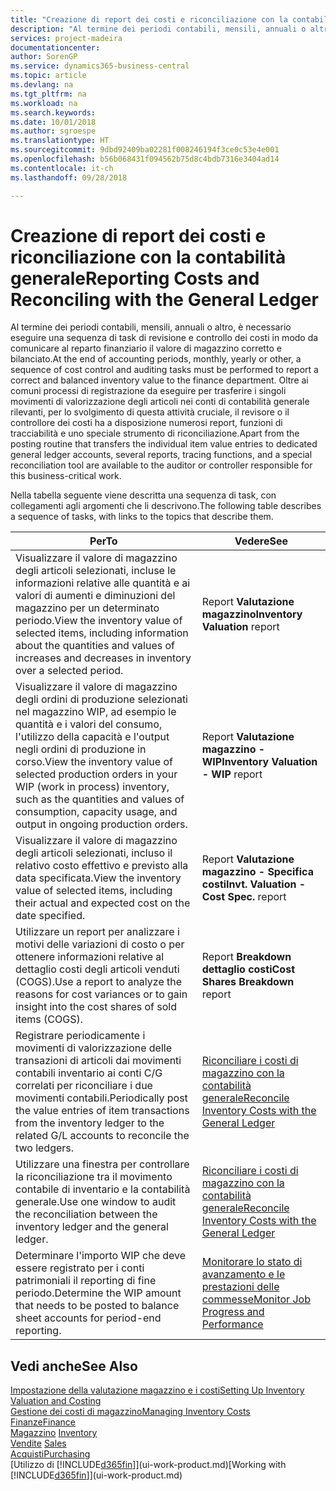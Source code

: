 ```yaml
---
title: "Creazione di report dei costi e riconciliazione con la contabilità generale | Microsoft Docs"
description: "Al termine dei periodi contabili, mensili, annuali o altro, è necessario eseguire una sequenza di task di revisione e controllo dei costi in modo da comunicare al reparto finanziario il valore di magazzino corretto e bilanciato. Oltre ai comuni processi di registrazione da eseguire per trasferire i singoli movimenti di valorizzazione degli articoli nei conti di contabilità generale rilevanti, per lo svolgimento di questa attività cruciale, il revisore o il controllore dei costi ha a disposizione numerosi report, funzioni di tracciabilità e uno speciale strumento di riconciliazione."
services: project-madeira
documentationcenter: 
author: SorenGP
ms.service: dynamics365-business-central
ms.topic: article
ms.devlang: na
ms.tgt_pltfrm: na
ms.workload: na
ms.search.keywords: 
ms.date: 10/01/2018
ms.author: sgroespe
ms.translationtype: HT
ms.sourcegitcommit: 9dbd92409ba02281f008246194f3ce0c53e4e001
ms.openlocfilehash: b56b068431f094562b75d8c4bdb7316e3404ad14
ms.contentlocale: it-ch
ms.lasthandoff: 09/28/2018

---
```

# <a name="reporting-costs-and-reconciling-with-the-general-ledger"></a><span data-ttu-id="87fa4-104">Creazione di report dei costi e riconciliazione con la contabilità generale</span><span class="sxs-lookup"><span data-stu-id="87fa4-104">Reporting Costs and Reconciling with the General Ledger</span></span>
<span data-ttu-id="87fa4-105">Al termine dei periodi contabili, mensili, annuali o altro, è necessario eseguire una sequenza di task di revisione e controllo dei costi in modo da comunicare al reparto finanziario il valore di magazzino corretto e bilanciato.</span><span class="sxs-lookup"><span data-stu-id="87fa4-105">At the end of accounting periods, monthly, yearly or other, a sequence of cost control and auditing tasks must be performed to report a correct and balanced inventory value to the finance department.</span></span> <span data-ttu-id="87fa4-106">Oltre ai comuni processi di registrazione da eseguire per trasferire i singoli movimenti di valorizzazione degli articoli nei conti di contabilità generale rilevanti, per lo svolgimento di questa attività cruciale, il revisore o il controllore dei costi ha a disposizione numerosi report, funzioni di tracciabilità e uno speciale strumento di riconciliazione.</span><span class="sxs-lookup"><span data-stu-id="87fa4-106">Apart from the posting routine that transfers the individual item value entries to dedicated general ledger accounts, several reports, tracing functions, and a special reconciliation tool are available to the auditor or controller responsible for this business-critical work.</span></span>  

 <span data-ttu-id="87fa4-107">Nella tabella seguente viene descritta una sequenza di task, con collegamenti agli argomenti che li descrivono.</span><span class="sxs-lookup"><span data-stu-id="87fa4-107">The following table describes a sequence of tasks, with links to the topics that describe them.</span></span>   

|<span data-ttu-id="87fa4-108">**Per**</span><span class="sxs-lookup"><span data-stu-id="87fa4-108">**To**</span></span>|<span data-ttu-id="87fa4-109">**Vedere**</span><span class="sxs-lookup"><span data-stu-id="87fa4-109">**See**</span></span>|  
|------------|-------------|  
|<span data-ttu-id="87fa4-110">Visualizzare il valore di magazzino degli articoli selezionati, incluse le informazioni relative alle quantità e ai valori di aumenti e diminuzioni del magazzino per un determinato periodo.</span><span class="sxs-lookup"><span data-stu-id="87fa4-110">View the inventory value of selected items, including information about the quantities and values of increases and decreases in inventory over a selected period.</span></span>|<span data-ttu-id="87fa4-111">Report **Valutazione magazzino**</span><span class="sxs-lookup"><span data-stu-id="87fa4-111">**Inventory Valuation** report</span></span>|  
|<span data-ttu-id="87fa4-112">Visualizzare il valore di magazzino degli ordini di produzione selezionati nel magazzino WIP, ad esempio le quantità e i valori del consumo, l'utilizzo della capacità e l'output negli ordini di produzione in corso.</span><span class="sxs-lookup"><span data-stu-id="87fa4-112">View the inventory value of selected production orders in your WIP (work in process) inventory, such as the quantities and values of consumption, capacity usage, and output in ongoing production orders.</span></span>|<span data-ttu-id="87fa4-113">Report **Valutazione magazzino - WIP**</span><span class="sxs-lookup"><span data-stu-id="87fa4-113">**Inventory Valuation - WIP** report</span></span>|  
|<span data-ttu-id="87fa4-114">Visualizzare il valore di magazzino degli articoli selezionati, incluso il relativo costo effettivo e previsto alla data specificata.</span><span class="sxs-lookup"><span data-stu-id="87fa4-114">View the inventory value of selected items, including their actual and expected cost on the date specified.</span></span>|<span data-ttu-id="87fa4-115">Report **Valutazione magazzino - Specifica costi**</span><span class="sxs-lookup"><span data-stu-id="87fa4-115">**Invt. Valuation - Cost Spec.** report</span></span>|  
|<span data-ttu-id="87fa4-116">Utilizzare un report per analizzare i motivi delle variazioni di costo o per ottenere informazioni relative al dettaglio costi degli articoli venduti (COGS).</span><span class="sxs-lookup"><span data-stu-id="87fa4-116">Use a report to analyze the reasons for cost variances or to gain insight into the cost shares of sold items (COGS).</span></span>|<span data-ttu-id="87fa4-117">Report **Breakdown dettaglio costi**</span><span class="sxs-lookup"><span data-stu-id="87fa4-117">**Cost Shares Breakdown** report</span></span>|  
|<span data-ttu-id="87fa4-118">Registrare periodicamente i movimenti di valorizzazione delle transazioni di articoli dai movimenti contabili inventario ai conti C/G correlati per riconciliare i due movimenti contabili.</span><span class="sxs-lookup"><span data-stu-id="87fa4-118">Periodically post the value entries of item transactions from the inventory ledger to the related G/L accounts to reconcile the two ledgers.</span></span>|[<span data-ttu-id="87fa4-119">Riconciliare i costi di magazzino con la contabilità generale</span><span class="sxs-lookup"><span data-stu-id="87fa4-119">Reconcile Inventory Costs with the General Ledger</span></span>](finance-how-to-post-inventory-costs-to-the-general-ledger.md)|  
|<span data-ttu-id="87fa4-120">Utilizzare una finestra per controllare la riconciliazione tra il movimento contabile di inventario e la contabilità generale.</span><span class="sxs-lookup"><span data-stu-id="87fa4-120">Use one window to audit the reconciliation between the inventory ledger and the general ledger.</span></span>|[<span data-ttu-id="87fa4-121">Riconciliare i costi di magazzino con la contabilità generale</span><span class="sxs-lookup"><span data-stu-id="87fa4-121">Reconcile Inventory Costs with the General Ledger</span></span>](finance-how-to-post-inventory-costs-to-the-general-ledger.md)|  
|<span data-ttu-id="87fa4-122">Determinare l'importo WIP che deve essere registrato per i conti patrimoniali il reporting di fine periodo.</span><span class="sxs-lookup"><span data-stu-id="87fa4-122">Determine the WIP amount that needs to be posted to balance sheet accounts for period-end reporting.</span></span>|[<span data-ttu-id="87fa4-123">Monitorare lo stato di avanzamento e le prestazioni delle commesse</span><span class="sxs-lookup"><span data-stu-id="87fa4-123">Monitor Job Progress and Performance</span></span>](projects-how-monitor-progress-performance.md)|

## <a name="see-also"></a><span data-ttu-id="87fa4-124">Vedi anche</span><span class="sxs-lookup"><span data-stu-id="87fa4-124">See Also</span></span>  
[<span data-ttu-id="87fa4-125">Impostazione della valutazione magazzino e i costi</span><span class="sxs-lookup"><span data-stu-id="87fa4-125">Setting Up Inventory Valuation and Costing</span></span>](finance-set-up-inventory-valuation-and-costing.md)  
[<span data-ttu-id="87fa4-126">Gestione dei costi di magazzino</span><span class="sxs-lookup"><span data-stu-id="87fa4-126">Managing Inventory Costs</span></span>](finance-manage-inventory-costs.md)  
[<span data-ttu-id="87fa4-127">Finanze</span><span class="sxs-lookup"><span data-stu-id="87fa4-127">Finance</span></span>](finance.md)  
<span data-ttu-id="87fa4-128">[Magazzino](inventory-manage-inventory.md) </span><span class="sxs-lookup"><span data-stu-id="87fa4-128">[Inventory](inventory-manage-inventory.md) </span></span>  
<span data-ttu-id="87fa4-129">[Vendite](sales-manage-sales.md) </span><span class="sxs-lookup"><span data-stu-id="87fa4-129">[Sales](sales-manage-sales.md) </span></span>  
[<span data-ttu-id="87fa4-130">Acquisti</span><span class="sxs-lookup"><span data-stu-id="87fa4-130">Purchasing</span></span>](purchasing-manage-purchasing.md)  
<span data-ttu-id="87fa4-131">[Utilizzo di [!INCLUDE[d365fin](includes/d365fin_md.md)]](ui-work-product.md)</span><span class="sxs-lookup"><span data-stu-id="87fa4-131">[Working with [!INCLUDE[d365fin](includes/d365fin_md.md)]](ui-work-product.md)</span></span>

